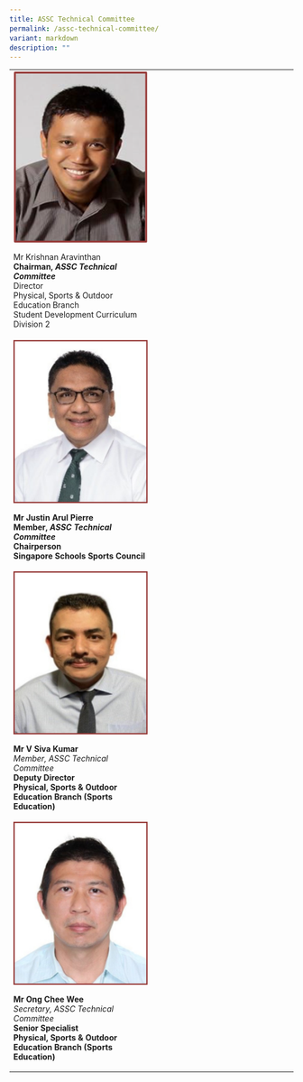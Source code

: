 ```yaml
---
title: ASSC Technical Committee
permalink: /assc-technical-committee/
variant: markdown
description: ""
---
```






<style>
/* Add mobile responsiveness */
@media only screen and (max-width: 600px) {
  table {
    width: 100%;
  }
  img {
    max-width: 50%;
    height: auto;
    display: block;
    margin: 0 auto; /* Center the image */
  }
  p {
    text-align: center;
  }
  .center-table {
    margin: 0 auto; /* Center the table */
  }
}
</style>



<div class="center-table">
  <table style="min-width: 50px;">
    <colgroup>
      <col style="width: 50%;">
      <col style="width: 50%;">
    </colgroup>
    <tbody>
      <tr>
        <td rowspan="1" colspan="1">
          <div class="isomer-image-wrapper">
            <img height="auto" width="100%" alt="" src="/images/Technical Committee/Krishnan_Aravinthan.png">
          </div>
          <p>Mr Krishnan Aravinthan<br><strong>Chairman, <em>ASSC Technical Committee</em></strong><br>Director<br>Physical, Sports &amp; Outdoor Education Branch<br>Student Development Curriculum Division 2</p>
        </td>
      </tr>
      <tr>
        <td rowspan="1" colspan="1">
          <div class="isomer-image-wrapper">
            <img height="auto" width="100%" alt="" src="/images/Technical Committee/Justin_resized_B.png">
          </div>
          <p><strong>Mr Justin Arul Pierre</strong><br><strong>Member, <em>ASSC Technical Committee</em></strong><br><strong>Chairperson</strong><br><strong>Singapore Schools Sports Council</strong></p>
        </td>
      </tr>
      <tr>
        <td rowspan="1" colspan="1">
          <div class="isomer-image-wrapper">
            <img height="auto" width="100%" alt="" src="/images/Technical Committee/Siva_resized_B.png">
          </div>
          <p><strong>Mr V Siva Kumar</strong><br><em>Member, ASSC Technical Committee</em><br><strong>Deputy Director</strong><br><strong>Physical, Sports &amp; Outdoor Education Branch (Sports Education)</strong></p>
        </td>
      </tr>
      <tr>
        <td rowspan="1" colspan="1">
          <div class="isomer-image-wrapper">
            <img height="auto" width="100%" alt="" src="/images/Technical Committee/Ishaq_resized_B.png">
          </div>
          <p><strong>Mr Ong Chee Wee</strong><br><em>Secretary, ASSC Technical Committee</em><br><strong>Senior Specialist</strong><br><strong>Physical, Sports &amp; Outdoor Education Branch (Sports Education)</strong></p>
        </td>
      </tr>
    </tbody>
  </table>
</div>



